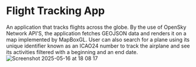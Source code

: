 # Flight Tracking App
An application that tracks flights across the globe. By the use of OpenSky Network API'S, the application fetches GEOJSON data and renders it on a map implemented by MapBoxGL. User can also  search for a plane using its unique identifier known as an ICAO24 number to track the airplane and see its activities filtered with a beginning and an end date.
![Screenshot 2025-05-16 at 18 08 17](https://github.com/user-attachments/assets/ff00a71f-abc1-4ea5-95f6-297455ad22dd)
